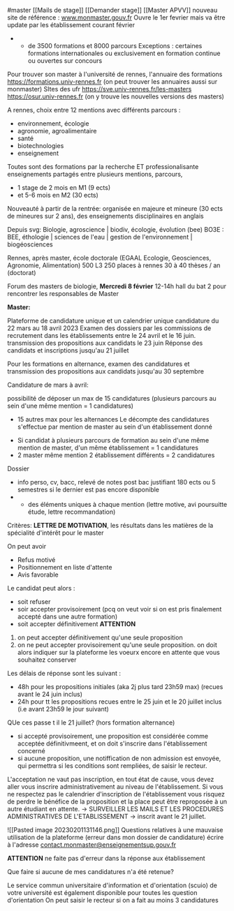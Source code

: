 #master
[[Mails de stage]]
[[Demander stage]]
[[Master APVV]]
nouveau site de référence : www.monmaster.gouv.fr
Ouvre le 1er fevrier mais va être update par les établissement courant février

+ + de 3500 formations et 8000 parcours
Exceptions : certaines formations internationales ou exclusivement en formation continue ou ouvertes sur concours

Pour trouver son master à l'université de rennes, l'annuaire des formations 
https://formations.univ-rennes.fr
(on peut trouver les annuaires aussi sur monmaster)
SItes des ufr
https://sve.univ-rennes.fr/les-masters
https://osur.univ-rennes.fr
(on y trouve les nouvelles versions des masters)

A rennes, choix entre 12 mentions avec différents parcours :
- environnement, écologie
- agronomie, agroalimentaire
- santé
- biotechnologies
- enseignement

Toutes sont des formations par la recherche ET professionalisante
enseignements partagés entre plusieurs mentions, parcours,
- 1 stage de 2 mois en M1 (9 ects)
- et 5-6 mois en M2 (30 ects)


Nouveauté à partir de la rentrée: organisée en majeure et mineure (30 ects de mineures sur 2 ans), des enseignements disciplinaires en anglais

Depuis svg: Biologie, agroscience | biodiv, écologie, évolution (bee)
BO3E : BEE, éthologie | sciences de l'eau | gestion de l'environnement | biogéosciences

Rennes, après master, école doctorale (EGAAL Ecologie, Geosciences, Agronomie, Alimentation)
500 L3
250 places à rennes
30 à 40 thèses / an (doctorat)


Forum des masters de biologie, **Mercredi 8 février** 12-14h hall du bat 2 pour rencontrer les responsables de Master

**Master:**

Plateforme de candidature unique et un calendrier unique
candidature du 22 mars au 18 avril 2023
Examen des dossiers par les commissions de recrutement dans les établissements entre le 24 avril et le 16 juin.
transmission des propositions aux candidats le 23 juin
Réponse des candidats et inscriptions jusqu'au 21 juillet

Pour les formations en alternance, examen des candidatures et transmission des propositions aux candidats jusqu'au 30 septembre


Candidature de mars à avril:

possibilité de déposer un max de 15 candidatures (plusieurs parcours au sein d'une même mention = 1 candidatures)
+ 15 autres max pour les alternances
Le décompte des candidatures s'effectue par mention de master au sein d'un établissement donné
- Si candidat à plusieurs parcours de formation au sein d'une même mention de master, d'un même établissement = 1 candidatures
- 2 master même mention 2 établissement différents = 2 candidatures

Dossier
- info perso, cv, bacc, relevé de notes post bac justifiant 180 ects ou 5 semestres si le dernier est pas encore disponible
- + des éléments uniques à chaque mention (lettre motive, avi poursuitte étude, lettre recommandation)


Critères: **LETTRE DE MOTIVATION**, les résultats dans les matières de la spécialité d'intérêt pour le master

On peut avoir
- Refus motivé
- Positionnement en liste d'attente
- Avis favorable

Le candidat peut alors :
- soit refuser
- soir accepter provisoirement (pcq on veut voir si on est pris finalement accepté dans une autre formation)
- soit accepter définitivement
**ATTENTION** 
1) on peut accepter définitivement qu'une seule proposition
2) on ne peut accepter provisoirement qu'une seule proposition. on doit alors indiquer sur la plateforme les voeurx encore en attente que vous souhaitez conserver

Les délais de réponse sont les suivant :
- 48h pour les propositions initiales (aka 2j plus tard 23h59 max) (recues avant le 24 juin inclus)
- 24h pour tt les propositions recues entre le 25 juin et le 20 juillet inclus (i.e avant 23h59 le jour suivant)

QUe ces passe t il le 21 juillet? (hors formation alternance)
- si accepté provisoirement, une proposition est considérée comme acceptée définitivmeent, et on doit s'inscrire dans l'établissement concerné
- si aucune proposition, une notiffication de non admission est envoyée, qui permettra si les conditions sont rempliées, de saisir le recteur.

L'acceptation ne vaut pas inscription, en tout état de cause, vous devez aller vous inscrire administrativement au niveau de l'établissement. Si vous ne respectez pas le calendrier d'inscription de l'établissement vous risquez de perdre le bénéfice de la proposition et la place peut être reproposée à un autre étudiant en attente. -> SURVEILLER LES MAILS ET LES PROCEDURES ADMINISTRATIVES DE L'ETABLISSEMENT -> inscrit avant le 21 juillet.

![[Pasted image 20230201131146.png]]
Questions relatives à une mauvaise utilisation de la plateforme (erreur dans mon  dossier de candidature)
écrire à l'adresse contact.monmaster@enseignementsup.gouv.fr

**ATTENTION** ne faite pas d'erreur dans la réponse aux établissement

Que faire si aucune de mes candidatures n'a été retenue? 

Le service commun universitaire d'information et d'orientation (scuio) de votre université est également disponible pour toutes les question d'orientation
On peut saisir le recteur si on a fait au moins 3 candidatures

